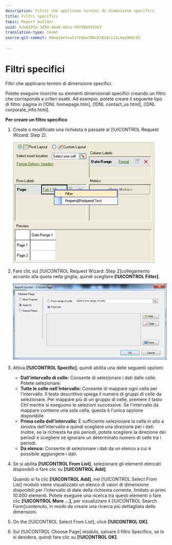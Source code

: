 ```yaml
---
description: Filtri che applicano termini di dimensione specifici.
title: Filtri specifici
topic: Report builder
uuid: b3a8187a-3d59-4da0-abca-e933664332e3
translation-type: tm+mt
source-git-commit: 99ee24efaa517e8da700c67818c111c4aa90dc02

---
```



# Filtri specifici

Filtri che applicano termini di dimensione specifici.

Potete eseguire ricerche su elementi dimensionali specifici creando un filtro che corrisponda a criteri esatti. Ad esempio, potete creare il seguente tipo di filtro: pagina in [!DNL homepage.htm], [!DNL contact_us.html], [!DNL corporate_info.html].

**Per creare un filtro specifico**

1. Create o modificate una richiesta e passate al [!UICONTROL Request Wizard: Step 2].

   ![Risultato passaggio](assets/dimension_filter.png)

1. Fare clic sul [!UICONTROL Request Wizard: Step 2]collegamento accanto alla quota nella griglia, quindi scegliere **[!UICONTROL Filter]**.

   ![Risultato passaggio](assets/choose_page_specific01.png)

1. Attiva **[!UICONTROL Specific]**, quindi abilita una delle seguenti opzioni:

   * **Dall&#39;intervallo di celle:** Consente di selezionare i dati dalle celle. Potete selezionare:
   * **Tutte le celle nell&#39;intervallo:** Consente di mappare ogni cella per l&#39;intervallo. Il testo descrittivo spiega il numero di gruppi di celle da selezionare. Per mappare più di un gruppo di celle, premere il tasto Ctrl mentre si eseguono le selezioni successive. Se l&#39;intervallo da mappare contiene una sola cella, questa è l&#39;unica opzione disponibile
   * **Prima cella dell&#39;intervallo:** È sufficiente selezionare la cella in alto a sinistra dell’intervallo e quindi scegliere una direzione per i dati. Inoltre, se la richiesta ha più periodi, potete scegliere la direzione dei periodi e scegliere se ignorare un determinato numero di celle tra i periodi.
   * **Da elenco:** Consente di selezionare i dati da un elenco a cui è possibile aggiungere i dati.
1. Se si abilita **[!UICONTROL From List]**, selezionare gli elementi elencati disponibili o fare clic su **[!UICONTROL Add]**.

   Quando si fa clic **[!UICONTROL Add]**, nel [!UICONTROL Select From List] modulo viene visualizzato un elenco di valori di dimensione disponibili per l&#39;intervallo di date della richiesta corrente, limitato ai primi 10.000 elementi. Potete eseguire una ricerca tra questi elementi o fare clic **[!UICONTROL More ...]**, per visualizzare il [!UICONTROL Search Form]contenuto, in modo da creare una ricerca più dettagliata delle dimensioni.
1. On the [!UICONTROL Select From List], click **[!UICONTROL OK]**.
1. Sul [!UICONTROL Choose Page] modulo, salvare il filtro Specifico, se lo si desidera, quindi fare clic su **[!UICONTROL OK]**.
